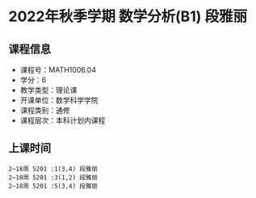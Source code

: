 # 2022年秋季学期 数学分析(B1) 段雅丽






## 课程信息

- 课程号：MATH1006.04
- 学分：6
- 教学类型：理论课
- 开课单位：数学科学学院
- 课程类别：通修
- 课程层次：本科计划内课程

## 上课时间

```
2~18周 5201 :1(3,4) 段雅丽
2~18周 5201 :3(1,2) 段雅丽
2~18周 5201 :5(3,4) 段雅丽
```

